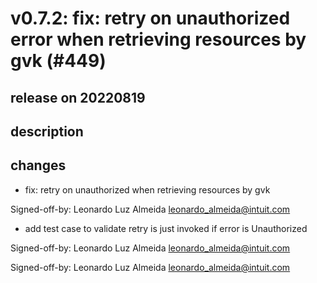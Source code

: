 # v0.7.2: fix: retry on unauthorized error when retrieving resources by gvk (#449)

## release on 20220819
## description
## changes
* fix: retry on unauthorized when retrieving resources by gvk

Signed-off-by: Leonardo Luz Almeida <a href="mailto:leonardo_almeida@intuit.com">leonardo_almeida@intuit.com</a>

* add test case to validate retry is just invoked if error is Unauthorized

Signed-off-by: Leonardo Luz Almeida <a href="mailto:leonardo_almeida@intuit.com">leonardo_almeida@intuit.com</a>

Signed-off-by: Leonardo Luz Almeida <a href="mailto:leonardo_almeida@intuit.com">leonardo_almeida@intuit.com</a>

